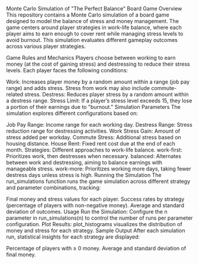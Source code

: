 
Monte Carlo Simulation of "The Perfect Balance" Board Game
Overview
This repository contains a Monte Carlo simulation of a board game designed to model the balance of stress and money management. The game centers around player strategies in work-life balance, where each player aims to earn enough to cover rent while managing stress levels to avoid burnout. This simulation evaluates different gameplay outcomes across various player strategies.

Game Rules and Mechanics
Players choose between working to earn money (at the cost of gaining stress) and destressing to reduce their stress levels. Each player faces the following conditions:

Work: Increases player money by a random amount within a range (job pay range) and adds stress. Stress from work may also include commute-related stress.
Destress: Reduces player stress by a random amount within a destress range.
Stress Limit: If a player’s stress level exceeds 15, they lose a portion of their earnings due to "burnout."
Simulation Parameters
The simulation explores different configurations based on:

Job Pay Range: Income range for each working day.
Destress Range: Stress reduction range for destressing activities.
Work Stress Gain: Amount of stress added per workday.
Commute Stress: Additional stress based on housing distance.
House Rent: Fixed rent cost due at the end of each month.
Strategies: Different approaches to work-life balance.
work-first: Prioritizes work, then destresses when necessary.
balanced: Alternates between work and destressing, aiming to balance earnings with manageable stress.
work-more: Prioritizes working more days, taking fewer destress days unless stress is high.
Running the Simulation
The run_simulations function runs the game simulation across different strategy and parameter combinations, tracking:

Final money and stress values for each player.
Success rates by strategy (percentage of players with non-negative money).
Average and standard deviation of outcomes.
Usage
Run the Simulation: Configure the n parameter in run_simulations(n) to control the number of runs per parameter configuration.
Plot Results: plot_histograms visualizes the distribution of money and stress for each strategy.
Sample Output
After each simulation run, statistical insights for each strategy are displayed:

Percentage of players with ≥ 0 money.
Average and standard deviation of final money.
